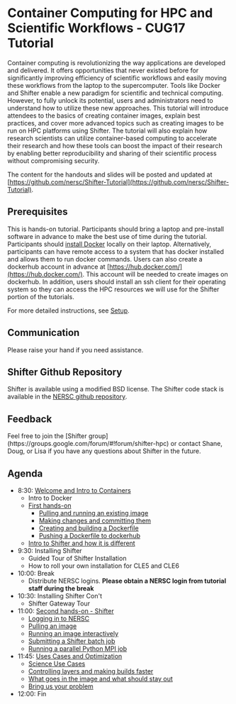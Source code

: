 # Container Computing for HPC and Scientific Workflows - CUG17 Tutorial

Container computing is revolutionizing the way applications are developed and delivered.  It offers opportunities that never existed before for significantly improving efficiency of scientific workflows and easily moving these workflows from the laptop to the supercomputer.  Tools like Docker and Shifter enable a new paradigm for scientific and technical computing.  However, to fully unlock its potential, users and administrators need to understand how to utilize these new approaches.  This tutorial will introduce attendees to the basics of creating container images, explain best practices, and cover more advanced topics such as creating images to be run on HPC platforms using Shifter.  The tutorial will also explain how research scientists can utilize container-based computing to accelerate their research and how these tools can boost the impact of their research by enabling better reproducibility and sharing of their scientific process without compromising security.  

The content for the handouts and slides will be posted and updated at [https://github.com/nersc/Shifter-Tutorial](https://github.com/nersc/Shifter-Tutorial).

## Prerequisites

This is hands-on tutorial. Participants should bring a laptop and pre-install software in advance to make the best use of time during the tutorial. Participants should [install Docker](https://docs.docker.com/) locally on their laptop.  Alternatively, participants can have remote access to a system that has docker installed and allows them to run docker commands.  Users can also create a dockerhub account in advance at [https://hub.docker.com/](https://hub.docker.com/).  This account will be needed to create images on dockerhub.  In addition, users should install an ssh client for their operating system so they can access the HPC resources we will use for the Shifter portion of the tutorials.

For more detailed instructions, see [Setup](setup.md).

## Communication
Please raise your hand if you need assistance. <!--- We've also set up a [Telegram group chat room](https://telegram.me/shifter_containers) where you can post questions and solutions to issues you encounter. To use this you will need to have Telegram installed already. Clicking on the the Telegram chat link above will guide you through installation. -->

## Shifter Github Repository
Shifter is available using a modified BSD license. The Shifter code stack is available in the [NERSC github repository](https://github.com/NERSC/shifter). 

## Feedback
<!--We'd appreciate you taking a few minutes to fill out [a very short survey](https://www.surveymonkey.com/r/C3NWBKD) about this tutorial at the end of the session. --> Feel free to join the [Shifter group](https://groups.google.com/forum/#!forum/shifter-hpc) or contact Shane, Doug, or Lisa if you have any questions about Shifter in the future.

## Agenda

- 8:30: [Welcome and Intro to Containers](00-intro.md)
    - Intro to Docker
    - [First hands-on](01-hands-on.md)
      - [Pulling and running an existing image](01-hands-on.md#pulling-and-running-an-existing-image)
      - [Making changes and committing them](01-hands-on.md#making-changes-and-committing-them)
      - [Creating and building a Dockerfile](01-hands-on.md#creating-and-building-a-dockerfile)
      - [Pushing a Dockerfile to dockerhub](01-hands-on.md#pushing-a-dockerfile-to-dockerhub)
    - [Intro to Shifter and how it is different](02-shifter.md)
- 9:30: Installing Shifter
    - Guided Tour of Shifter Installation
    - How to roll your own installation for CLE5 and CLE6
- 10:00: Break
    - Distribute NERSC logins. **Please obtain a NERSC login from tutorial staff during the break**
- 10:30: Installing Shifter Con't
    - Shifter Gateway Tour
- 11:00: [Second hands-on - Shifter](03-hands-on.md)
    - [Logging in to NERSC](03-hands-on.md#logging-in-to-nersc)
    - [Pulling an image](03-hands-on.md#pulling-an-image)
    - [Running an image interactively](03-hands-on.md#running-an-image-interactively)
    - [Submitting a Shifter batch job](03-hands-on.md#submitting-a-shifter-batch-job)
    - [Running a parallel Python MPI job](03-hands-on.md#running-a-parallel-python-mpi-job)
- 11:45: [Uses Cases and Optimization](04-use-cases.md)
    - [Science Use Cases](04-use-cases.md#lhc-astronomy)
    - [Controlling layers and making builds faster](05-hands-on.md#controlling-layers-and-making-builds-faster)
    - [What goes in the image and what should stay out](05-hands-on.md#what-goes-in-the-image-and-what-should-stay-out)
    - [Bring us your problem](05-hands-on.md#bring-us-your-problem)
- 12:00: Fin